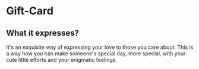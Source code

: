 # Gift-Card

## What it expresses?
It's an exquisite way of expressing your love to those you care about. This is a way how you can make someone's special day, more special, with your cute little efforts and your enigmatic feelings.
